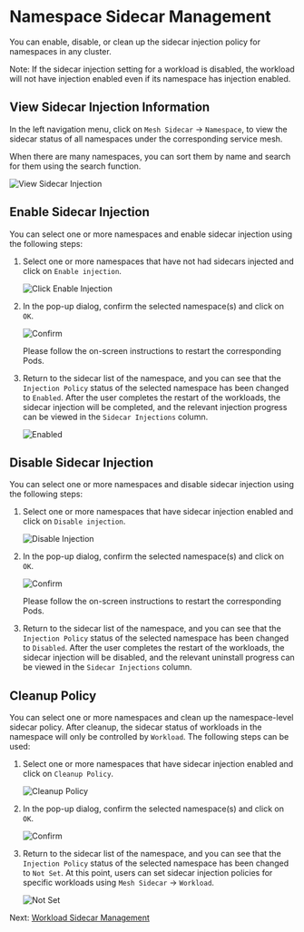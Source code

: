 # Namespace Sidecar Management

You can enable, disable, or clean up the sidecar injection policy for namespaces in any cluster.

Note: If the sidecar injection setting for a workload is disabled, the workload will not have injection enabled even if its namespace has injection enabled.

## View Sidecar Injection Information

In the left navigation menu, click on `Mesh Sidecar` -> `Namespace`, to view the sidecar status of all namespaces under the corresponding service mesh.

When there are many namespaces, you can sort them by name and search for them using the search function.

![View Sidecar Injection](https://docs.daocloud.io/daocloud-docs-images/docs/en/docs/mspider/images/ns-sidecar01.png)

## Enable Sidecar Injection

You can select one or more namespaces and enable sidecar injection using the following steps:

1. Select one or more namespaces that have not had sidecars injected and click on `Enable injection`.

    ![Click Enable Injection](https://docs.daocloud.io/daocloud-docs-images/docs/en/docs/mspider/images/ns-sidecar02.png)

2. In the pop-up dialog, confirm the selected namespace(s) and click on `OK`.

    ![Confirm](https://docs.daocloud.io/daocloud-docs-images/docs/en/docs/mspider/images/ns-sidecar03.png)

    Please follow the on-screen instructions to restart the corresponding Pods.

3. Return to the sidecar list of the namespace, and you can see that the `Injection Policy` status of the selected namespace has been changed to `Enabled`. After the user completes the restart of the workloads, the sidecar injection will be completed, and the relevant injection progress can be viewed in the `Sidecar Injections` column.

    ![Enabled](https://docs.daocloud.io/daocloud-docs-images/docs/en/docs/mspider/images/ns-sidecar03-01.png)

## Disable Sidecar Injection

You can select one or more namespaces and disable sidecar injection using the following steps:

1. Select one or more namespaces that have sidecar injection enabled and click on `Disable injection`.

    ![Disable Injection](https://docs.daocloud.io/daocloud-docs-images/docs/en/docs/mspider/images/ns-sidecar04.png)

2. In the pop-up dialog, confirm the selected namespace(s) and click on `OK`.

    ![Confirm](https://docs.daocloud.io/daocloud-docs-images/docs/en/docs/mspider/images/ns-sidecar05.png)

    Please follow the on-screen instructions to restart the corresponding Pods.

3. Return to the sidecar list of the namespace, and you can see that the `Injection Policy` status of the selected namespace has been changed to `Disabled`. After the user completes the restart of the workloads, the sidecar injection will be disabled, and the relevant uninstall progress can be viewed in the `Sidecar Injections` column.

## Cleanup Policy

You can select one or more namespaces and clean up the namespace-level sidecar policy. After cleanup, the sidecar status of workloads in the namespace will only be controlled by `Workload`. The following steps can be used:

1. Select one or more namespaces that have sidecar injection enabled and click on `Cleanup Policy`.

    ![Cleanup Policy](https://docs.daocloud.io/daocloud-docs-images/docs/en/docs/mspider/images/ns-sidecar04.png)

2. In the pop-up dialog, confirm the selected namespace(s) and click on `OK`.

    ![Confirm](https://docs.daocloud.io/daocloud-docs-images/docs/en/docs/mspider/images/ns-sidecar07.png)

3. Return to the sidecar list of the namespace, and you can see that the `Injection Policy` status of the selected namespace has been changed to `Not Set`. At this point, users can set sidecar injection policies for specific workloads using `Mesh Sidecar` -> `Workload`.

    ![Not Set](https://docs.daocloud.io/daocloud-docs-images/docs/en/docs/mspider/images/ns-sidecar07-01.png)

Next: [Workload Sidecar Management](./workload-sidecar.md)
